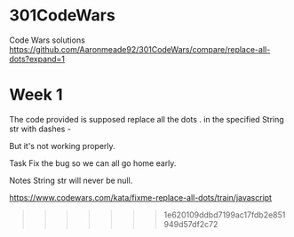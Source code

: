 # 301CodeWars
Code Wars solutions
https://github.com/Aaronmeade92/301CodeWars/compare/replace-all-dots?expand=1
# Week 1
The code provided is supposed replace all the dots . in the specified String str with dashes -

But it's not working properly.

Task
Fix the bug so we can all go home early.

Notes
String str will never be null.

https://www.codewars.com/kata/fixme-replace-all-dots/train/javascript
>>>>>>> 1e620109ddbd7199ac17fdb2e851949d57df2c72
